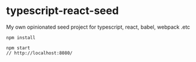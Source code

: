 # typescript-react-seed
My own opinionated seed project for typescript, react, babel, webpack .etc

```
npm install
```

```
npm start
// http://localhost:8080/
```

